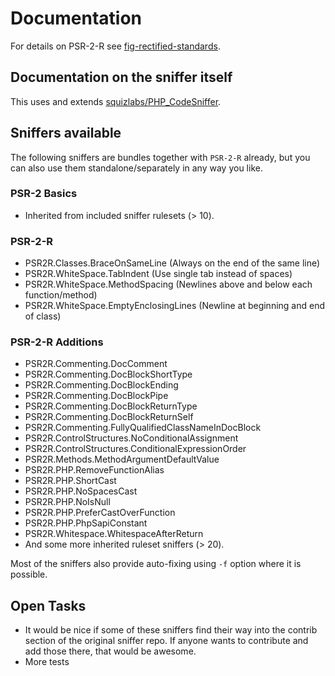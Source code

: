 # Documentation
For details on PSR-2-R see [fig-rectified-standards](https://github.com/php-fig-rectified/fig-rectified-standards).

## Documentation on the sniffer itself
This uses and extends [squizlabs/PHP_CodeSniffer](https://github.com/squizlabs/PHP_CodeSniffer/).

## Sniffers available
The following sniffers are bundles together with `PSR-2-R` already, but you can
also use them standalone/separately in any way you like.

### PSR-2 Basics
- Inherited from included sniffer rulesets (> 10).

### PSR-2-R
- PSR2R.Classes.BraceOnSameLine (Always on the end of the same line)
- PSR2R.WhiteSpace.TabIndent (Use single tab instead of spaces)
- PSR2R.WhiteSpace.MethodSpacing (Newlines above and below each function/method)
- PSR2R.WhiteSpace.EmptyEnclosingLines (Newline at beginning and end of class)

### PSR-2-R Additions
- PSR2R.Commenting.DocComment
- PSR2R.Commenting.DocBlockShortType
- PSR2R.Commenting.DocBlockEnding
- PSR2R.Commenting.DocBlockPipe
- PSR2R.Commenting.DocBlockReturnType
- PSR2R.Commenting.DocBlockReturnSelf
- PSR2R.Commenting.FullyQualifiedClassNameInDocBlock
- PSR2R.ControlStructures.NoConditionalAssignment
- PSR2R.ControlStructures.ConditionalExpressionOrder
- PSR2R.Methods.MethodArgumentDefaultValue
- PSR2R.PHP.RemoveFunctionAlias
- PSR2R.PHP.ShortCast
- PSR2R.PHP.NoSpacesCast
- PSR2R.PHP.NoIsNull
- PSR2R.PHP.PreferCastOverFunction
- PSR2R.PHP.PhpSapiConstant
- PSR2R.Whitespace.WhitespaceAfterReturn
- And some more inherited ruleset sniffers (> 20).

Most of the sniffers also provide auto-fixing using `-f` option where it is possible.

## Open Tasks
* It would be nice if some of these sniffers find their way into the contrib section of the original sniffer repo.
If anyone wants to contribute and add those there, that would be awesome.
* More tests
